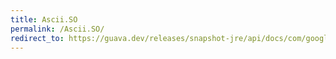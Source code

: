 ```yaml
---
title: Ascii.SO
permalink: /Ascii.SO/
redirect_to: https://guava.dev/releases/snapshot-jre/api/docs/com/google/common/base/Ascii.html#SO
---
```

